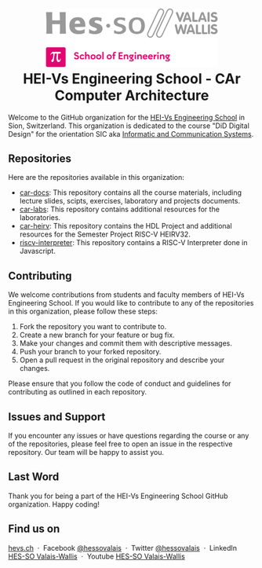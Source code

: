 <h1 align="center">
  <br>
  <img src="./../img/hei-en.png" alt="HEI-Vs Logo" width="350">
  <br>
  HEI-Vs Engineering School - CAr Computer Architecture
  <br>
</h1>

Welcome to the GitHub organization for the [HEI-Vs Engineering School](https://hevs.ch/isc) in Sion, Switzerland. This organization is dedicated to the course "DiD Digital Design" for the orientation SIC aka [Informatic and Communication Systems](https://hevs.ch/isc).

## Repositories

Here are the repositories available in this organization:

- [car-docs](https://github.com/hei-isc-car/car-docs): This repository contains all the course materials, including lecture slides, scipts, exercises, laboratory and projects documents.
- [car-labs](https://github.com/hei-isc-car/car-labs): This repository contains additional resources for the laboratories.
- [car-heirv](https://github.com/hei-isc-car/car-heirv): This repository contains the HDL Project and additional resources for the Semester Project RISC-V HEIRV32.
- [riscv-interpreter](https://github.com/hei-isc-car/riscv-interpreter): This repository contains a RISC-V Interpreter done in Javascript.

## Contributing

We welcome contributions from students and faculty members of HEI-Vs Engineering School. If you would like to contribute to any of the repositories in this organization, please follow these steps:

1. Fork the repository you want to contribute to.
2. Create a new branch for your feature or bug fix.
3. Make your changes and commit them with descriptive messages.
4. Push your branch to your forked repository.
5. Open a pull request in the original repository and describe your changes.

Please ensure that you follow the code of conduct and guidelines for contributing as outlined in each repository.

## Issues and Support

If you encounter any issues or have questions regarding the course or any of the repositories, please feel free to open an issue in the respective repository. Our team will be happy to assist you.

## Last Word

Thank you for being a part of the HEI-Vs Engineering School GitHub organization. Happy coding!

## Find us on

[hevs.ch](https://www.hevs.ch) &nbsp;&middot;&nbsp;
Facebook [@hessovalais](https://www.facebook.com/hessovalais) &nbsp;&middot;&nbsp;
Twitter [@hessovalais](https://twitter.com/hessovalais) &nbsp;&middot;&nbsp;
LinkedIn [HES-SO Valais-Wallis](https://www.linkedin.com/groups/104343/) &nbsp;&middot;&nbsp;
Youtube [HES-SO Valais-Wallis](https://www.youtube.com/user/HESSOVS)
